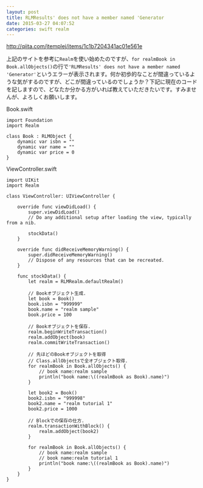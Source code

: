 ```yaml
---
layout: post
title: RLMResults' does not have a member named 'Generator
date: 2015-03-27 04:07:52
categories: swift realm
---
```

<p><a href="http://qiita.com/jtemplej/items/1c1b7204341ac01e561e" rel="nofollow">http://qiita.com/jtemplej/items/1c1b7204341ac01e561e</a></p>

<p>上記のサイトを参考に<code>Realm</code>を使い始めたのですが、<code>for realmBook in Book.allObjects()</code>の行で<code>'RLMResults' does not have a member named 'Generator'</code>というエラーが表示されます。何か初歩的なことが間違っているような気がするのですが、どこが間違っているのでしょうか？下記に現在のコードを記しますので、どなたか分かる方がいれば教えていただきたいです。すみませんが、よろしくお願いします。</p>

<p>Book.swift</p>

```
import Foundation
import Realm

class Book : RLMObject {
    dynamic var isbn = ""
    dynamic var name = ""
    dynamic var price = 0
}
```

<p>ViewController.swift</p>

```
import UIKit
import Realm

class ViewController: UIViewController {

    override func viewDidLoad() {
        super.viewDidLoad()
        // Do any additional setup after loading the view, typically from a nib.

        stockData()
    }

    override func didReceiveMemoryWarning() {
        super.didReceiveMemoryWarning()
        // Dispose of any resources that can be recreated.
    }

    func stockData() {
        let realm = RLMRealm.defaultRealm()

        // Bookオブジェクト生成.
        let book = Book()
        book.isbn = "999999"
        book.name = "realm sample"
        book.price = 100

        // Bookオブジェクトを保存.
        realm.beginWriteTransaction()
        realm.addObject(book)
        realm.commitWriteTransaction()

        // 先ほどのBookオブジェクトを取得
        // Class.allObjectsで全オブジェクト取得.
        for realmBook in Book.allObjects() {
            // book name:realm sample
            println("book name:\((realmBook as Book).name)")
        }

        let book2 = Book()
        book2.isbn = "999998"
        book2.name = "realm tutorial 1"
        book2.price = 1000

        // Blockでの保存の仕方.
        realm.transactionWithBlock() {
            realm.addObject(book2)
        }

        for realmBook in Book.allObjects() {
            // book name:realm sample
            // book name:realm tutorial 1
            println("book name:\((realmBook as Book).name)")
        }
    }
}
```

